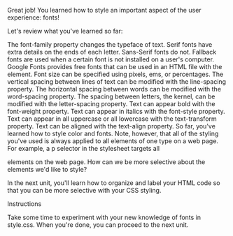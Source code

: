 Great job! You learned how to style an important aspect of the user experience: fonts!

Let's review what you've learned so far:

The font-family property changes the typeface of text.
Serif fonts have extra details on the ends of each letter. Sans-Serif fonts do not.
Fallback fonts are used when a certain font is not installed on a user's computer.
Google Fonts provides free fonts that can be used in an HTML file with the <link> element.
Font size can be specified using pixels, ems, or percentages.
The vertical spacing between lines of text can be modified with the line-spacing property.
The horizontal spacing between words can be modified with the word-spacing property.
The spacing between letters, the kernel, can be modified with the letter-spacing property.
Text can appear bold with the font-weight property.
Text can appear in italics with the font-style property.
Text can appear in all uppercase or all lowercase with the text-transform property.
Text can be aligned with the text-align property.
So far, you've learned how to style color and fonts. Note, however, that all of the styling you've used is always applied to all elements of one type on a web page. For example, a p selector in the stylesheet targets all <p> elements on the web page. How can we be more selective about the elements we'd like to style?

In the next unit, you'll learn how to organize and label your HTML code so that you can be more selective with your CSS styling.

Instructions

Take some time to experiment with your new knowledge of fonts in style.css. When you're done, you can proceed to the next unit.
